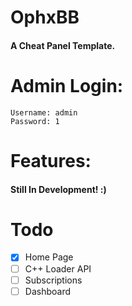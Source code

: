 # OphxBB
#### A Cheat Panel Template.

# Admin Login:
```
Username: admin
Password: 1
```

# Features:
#### Still In Development! :)

# Todo
- [x] Home Page
- [ ] C++ Loader API
- [ ] Subscriptions
- [ ] Dashboard